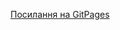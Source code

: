 [Посилання на GitPages]( https://darynamhappy.github.io/1-front-end/students/tyshko_daryna/hw5_simple/index.html)

